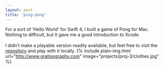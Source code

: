```yaml
---
layout: post
title: 'ping-pong'
---
```


For a sort of 'Hello World' for Swift 4, I built a game of Pong for Mac. Nothing
to difficult, but it gave me a good introduction to Xcode.
<br><br>
I didn't make a playable version readily available, but feel free to visit the
[repository](https://www.github.com/zobiejrz/ping-pong) and play with it locally.
{% include plain-img.html url="http://www.gratisography.com" image="projects/proj-3/clothes.jpg" %}
